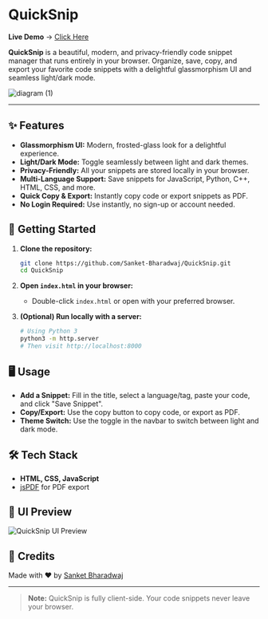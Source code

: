 # QuickSnip

**Live Demo** → [Click Here](https://quicksnip-gamma.vercel.app/)

**QuickSnip** is a beautiful, modern, and privacy-friendly code snippet manager that runs entirely in your browser. Organize, save, copy, and export your favorite code snippets with a delightful glassmorphism UI and seamless light/dark mode.

![diagram (1)](https://github.com/user-attachments/assets/b6498f31-12aa-4e9e-8ff7-0a90f4e091a8)

---

## ✨ Features

- **Glassmorphism UI:** Modern, frosted-glass look for a delightful experience.
- **Light/Dark Mode:** Toggle seamlessly between light and dark themes.
- **Privacy-Friendly:** All your snippets are stored locally in your browser.
- **Multi-Language Support:** Save snippets for JavaScript, Python, C++, HTML, CSS, and more.
- **Quick Copy & Export:** Instantly copy code or export snippets as PDF.
- **No Login Required:** Use instantly, no sign-up or account needed.

## 🚀 Getting Started

1. **Clone the repository:**
   ```bash
   git clone https://github.com/Sanket-Bharadwaj/QuickSnip.git
   cd QuickSnip
   ```

2. **Open `index.html` in your browser:**
   - Double-click `index.html` or open with your preferred browser.

3. **(Optional) Run locally with a server:**
   ```bash
   # Using Python 3
   python3 -m http.server
   # Then visit http://localhost:8000
   ```

## 🖥️ Usage

- **Add a Snippet:** Fill in the title, select a language/tag, paste your code, and click "Save Snippet".
- **Copy/Export:** Use the copy button to copy code, or export as PDF.
- **Theme Switch:** Use the toggle in the navbar to switch between light and dark mode.

## 🛠️ Tech Stack

- **HTML, CSS, JavaScript**
- [jsPDF](https://github.com/parallax/jsPDF) for PDF export

## 📸 UI Preview

![QuickSnip UI Preview](https://github.com/user-attachments/assets/b6498f31-12aa-4e9e-8ff7-0a90f4e091a8)

## 🙏 Credits

Made with ❤️ by [Sanket Bharadwaj](https://github.com/Sanket-Bharadwaj)

---

> **Note:** QuickSnip is fully client-side. Your code snippets never leave your browser.
